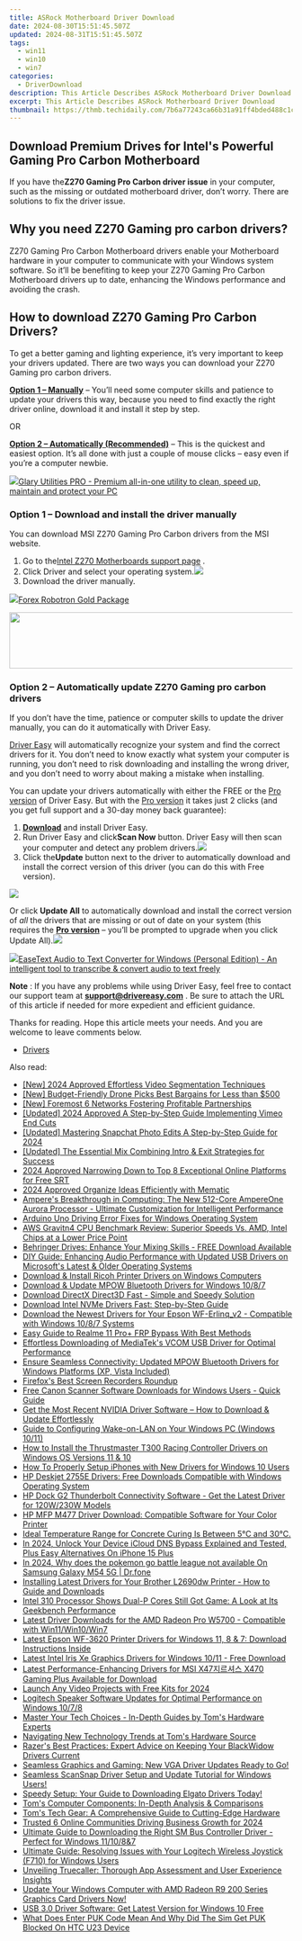 ```yaml
---
title: ASRock Motherboard Driver Download
date: 2024-08-30T15:51:45.507Z
updated: 2024-08-31T15:51:45.507Z
tags:
  - win11
  - win10
  - win7
categories:
  - DriverDownload
description: This Article Describes ASRock Motherboard Driver Download
excerpt: This Article Describes ASRock Motherboard Driver Download
thumbnail: https://thmb.techidaily.com/7b6a77243ca66b31a91ff4bded488c1c26ccff28e8356d366094a908c72413f6.jpg
---
```


## Download Premium Drives for Intel's Powerful Gaming Pro Carbon Motherboard

If you have the**Z270 Gaming Pro Carbon driver issue** in your computer, such as the missing or outdated motherboard driver, don’t worry. There are solutions to fix the driver issue.

## Why you need Z270 Gaming pro carbon drivers?

 Z270 Gaming Pro Carbon Motherboard drivers enable your Motherboard hardware in your computer to communicate with your Windows system software. So it’ll be benefiting to keep your Z270 Gaming Pro Carbon Motherboard drivers up to date, enhancing the Windows performance and avoiding the crash.

## How to download Z270 Gaming Pro Carbon Drivers?

 To get a better gaming and lighting experience, it’s very important to keep your drivers updated. There are two ways you can download your Z270 Gaming pro carbon drivers.

**[Option 1 – Manually](https://tools.techidaily.com/drivereasy/download/)**  – You’ll need some computer skills and patience to update your drivers this way, because you need to find exactly the right driver online, download it and install it step by step.

OR

**[Option 2 – Automatically (Recommended)](https://tools.techidaily.com/drivereasy/download/)**  – This is the quickest and easiest option. It’s all done with just a couple of mouse clicks – easy even if you’re a computer newbie.

<!-- affiliate ads begin -->
<a href="https://order.glarysoft.com/order/checkout.php?PRODS=4535075&QTY=1&AFFILIATE=108875&CART=1"><img src="https://secure.avangate.com/images/merchant/6734fa703f6633ab896eecbdfad8953a/products/GU-500_672.png" border="0">Glary Utilities PRO -  Premium all-in-one utility to clean, speed up, maintain and protect your PC</a>
<!-- affiliate ads end -->
### **Option 1 –** **Download and install the driver manually**

You can download MSI Z270 Gaming Pro Carbon drivers from the MSI website.

1. Go to the[Intel Z270 Motherboards support page](https://www.msi.com/Motherboard/support/Z270-GAMING-PRO-CARBON#down-driver&Win10%2064) .
2. Click Driver and select your operating system.![](https://images.drivereasy.com/wp-content/uploads/2019/07/z270.jpg)
3. Download the driver manually.
<!-- affiliate ads begin -->
<a href="https://secure.2checkout.com/order/checkout.php?PRODS=4727541&QTY=1&AFFILIATE=108875&CART=1"><img src="https://secure.avangate.com/images/merchant/5f4f7141b65a730b4efb0e0d51f63e94/products/copy_copy_forexrobotronbox.gif" border="0">Forex Robotron Gold Package</a>
<!-- affiliate ads end -->

<!-- affiliate ads begin -->
<a href="https://imp.i110150.net/c/5597632/924299/11305" target="_top" id="924299"><img src="//a.impactradius-go.com/display-ad/11305-924299" border="0" alt="" width="520" height="100"/></a>
<!-- affiliate ads end -->
### **Option 2 – Automatically update Z270 Gaming pro carbon drivers**

 If you don’t have the time, patience or computer skills to update the driver manually, you can do it automatically with Driver Easy.

[Driver Easy](https://tools.techidaily.com/drivereasy/download/) will automatically recognize your system and find the correct drivers for it. You don’t need to know exactly what system your computer is running, you don’t need to risk downloading and installing the wrong driver, and you don’t need to worry about making a mistake when installing.

 You can update your drivers automatically with either the FREE or the [Pro version](https://tools.techidaily.com/drivereasy/download/) of Driver Easy. But with the [Pro version](https://tools.techidaily.com/drivereasy/download/) it takes just 2 clicks (and you get full support and a 30-day money back guarantee):

1. **[Download](https://tools.techidaily.com/drivereasy/download/)**  and install Driver Easy.
2. Run Driver Easy and click**Scan Now** button. Driver Easy will then scan your computer and detect any problem drivers.![](https://images.drivereasy.com/wp-content/uploads/2019/07/NVIDIA-18.jpg)
3. Click the**Update** button next to the driver to automatically download and install the correct version of this driver (you can do this with Free version).  
<!-- affiliate ads begin -->
<a href="https://estore.winxdvd.com/order/checkout.php?PRODS=4081991&QTY=1&AFFILIATE=108875&CART=1"><img src="https://www.winxdvd.com/affiliate/new-banner/wt-500x500.jpg" border="0"></a>
<!-- affiliate ads end -->
 Or click **Update All** to automatically download and install the correct version of _all_ the drivers that are missing or out of date on your system (this requires the **[Pro version](https://tools.techidaily.com/drivereasy/download/)**  – you’ll be prompted to upgrade when you click Update All).![](https://images.drivereasy.com/wp-content/uploads/2019/07/NVIDIA-Geoforce.jpg)

<!-- affiliate ads begin -->
<a href="https://secure.2checkout.com/order/checkout.php?PRODS=40203538&QTY=1&AFFILIATE=108875&CART=1"><img src="https://secure.avangate.com/images/merchant/cc4b82e826b52ec41c810301548e8f48/products/audio-to-text-transcription-software.png" border="0">EaseText Audio to Text Converter for Windows (Personal Edition) - An intelligent tool to transcribe & convert audio to text freely </a>
<!-- affiliate ads end -->
**Note** : If you have any problems while using Driver Easy, feel free to contact our support team at **[support@drivereasy.com](https://tools.techidaily.com/drivereasy/download/)**  . Be sure to attach the URL of this article if needed for more expedient and efficient guidance.

 Thanks for reading. Hope this article meets your needs. And you are welcome to leave comments below.

* [Drivers](https://tools.techidaily.com/drivereasy/download/)

<ins class="adsbygoogle"
     style="display:block"
     data-ad-format="autorelaxed"
     data-ad-client="ca-pub-7571918770474297"
     data-ad-slot="1223367746"></ins>



<ins class="adsbygoogle"
     style="display:block"
     data-ad-client="ca-pub-7571918770474297"
     data-ad-slot="8358498916"
     data-ad-format="auto"
     data-full-width-responsive="true"></ins>

<span class="atpl-alsoreadstyle">Also read:</span>
<div><ul>
<li><a href="https://video-screen-grab.techidaily.com/new-2024-approved-effortless-video-segmentation-techniques/"><u>[New] 2024 Approved  Effortless Video Segmentation Techniques</u></a></li>
<li><a href="https://extra-lessons.techidaily.com/new-budget-friendly-drone-picks-best-bargains-for-less-than-500/"><u>[New] Budget-Friendly Drone Picks  Best Bargains for Less than $500</u></a></li>
<li><a href="https://some-techniques.techidaily.com/new-foremost-6-networks-fostering-profitable-partnerships/"><u>[New] Foremost 6 Networks Fostering Profitable Partnerships</u></a></li>
<li><a href="https://vimeo-videos.techidaily.com/updated-2024-approved-a-step-by-step-guide-implementing-vimeo-end-cuts/"><u>[Updated] 2024 Approved  A Step-by-Step Guide  Implementing Vimeo End Cuts</u></a></li>
<li><a href="https://snapchat-videos.techidaily.com/updated-mastering-snapchat-photo-edits-a-step-by-step-guide-for-2024/"><u>[Updated] Mastering Snapchat Photo Edits  A Step-by-Step Guide for 2024</u></a></li>
<li><a href="https://some-skills.techidaily.com/updated-the-essential-mix-combining-intro-and-exit-strategies-for-success/"><u>[Updated] The Essential Mix  Combining Intro & Exit Strategies for Success</u></a></li>
<li><a href="https://fox-glue.techidaily.com/2024-approved-narrowing-down-to-top-8-exceptional-online-platforms-for-free-srt/"><u>2024 Approved  Narrowing Down to Top 8 Exceptional Online Platforms for Free SRT</u></a></li>
<li><a href="https://fox-info.techidaily.com/2024-approved-organize-ideas-efficiently-with-mematic/"><u>2024 Approved  Organize Ideas Efficiently with Mematic</u></a></li>
<li><a href="https://hardware-help.techidaily.com/amperes-breakthrough-in-computing-the-new-512-core-ampereone-aurora-processor-ultimate-customization-for-intelligent-performance/"><u>Ampere's Breakthrough in Computing: The New 512-Core AmpereOne Aurora Processor - Ultimate Customization for Intelligent Performance</u></a></li>
<li><a href="https://hardware-help.techidaily.com/arduino-uno-driving-error-fixes-for-windows-operating-system/"><u>Arduino Uno Driving Error Fixes for Windows Operating System</u></a></li>
<li><a href="https://hardware-help.techidaily.com/aws-gravitn4-cpu-benchmark-review-superior-speeds-vs-amd-intel-chips-at-a-lower-price-point/"><u>AWS Gravitn4 CPU Benchmark Review: Superior Speeds Vs. AMD, Intel Chips at a Lower Price Point</u></a></li>
<li><a href="https://hardware-help.techidaily.com/1722972734722-behringer-drives-enhance-your-mixing-skills-free-download-available/"><u>Behringer Drives: Enhance Your Mixing Skills - FREE Download Available</u></a></li>
<li><a href="https://hardware-help.techidaily.com/diy-guide-enhancing-audio-performance-with-updated-usb-drivers-on-microsofts-latest-and-older-operating-systems/"><u>DIY Guide: Enhancing Audio Performance with Updated USB Drivers on Microsoft's Latest & Older Operating Systems</u></a></li>
<li><a href="https://hardware-help.techidaily.com/download-and-install-ricoh-printer-drivers-on-windows-computers/"><u>Download & Install Ricoh Printer Drivers on Windows Computers</u></a></li>
<li><a href="https://hardware-help.techidaily.com/1722959202342-download-and-update-mpow-bluetooth-drivers-for-windows-1087/"><u>Download & Update MPOW Bluetooth Drivers for Windows 10/8/7</u></a></li>
<li><a href="https://tech-haven.techidaily.com/download-directx-direct3d-fast-simple-and-speedy-solution/"><u>Download DirectX Direct3D Fast - Simple and Speedy Solution</u></a></li>
<li><a href="https://hardware-help.techidaily.com/download-intel-nvme-drivers-fast-step-by-step-guide/"><u>Download Intel NVMe Drivers Fast: Step-by-Step Guide</u></a></li>
<li><a href="https://hardware-help.techidaily.com/download-the-newest-drivers-for-your-epson-wf-erlinqv2-compatible-with-windows-1087-systems/"><u>Download the Newest Drivers for Your Epson WF-Erlinq_v2 - Compatible with Windows 10/8/7 Systems</u></a></li>
<li><a href="https://bypass-frp.techidaily.com/easy-guide-to-realme-11-proplus-frp-bypass-with-best-methods-by-drfone-android/"><u>Easy Guide to Realme 11 Pro+ FRP Bypass With Best Methods</u></a></li>
<li><a href="https://hardware-help.techidaily.com/effortless-downloading-of-mediateks-vcom-usb-driver-for-optimal-performance/"><u>Effortless Downloading of MediaTek's VCOM USB Driver for Optimal Performance</u></a></li>
<li><a href="https://hardware-help.techidaily.com/ensure-seamless-connectivity-updated-mpow-bluetooth-drivers-for-windows-platforms-xp-vista-included/"><u>Ensure Seamless Connectivity: Updated MPOW Bluetooth Drivers for Windows Platforms (XP, Vista Included)</u></a></li>
<li><a href="https://video-capture.techidaily.com/firefoxs-best-screen-recorders-roundup/"><u>Firefox's Best Screen Recorders Roundup</u></a></li>
<li><a href="https://hardware-help.techidaily.com/free-canon-scanner-software-downloads-for-windows-users-quick-guide/"><u>Free Canon Scanner Software Downloads for Windows Users - Quick Guide</u></a></li>
<li><a href="https://hardware-help.techidaily.com/get-the-most-recent-nvidia-driver-software-how-to-download-and-update-effortlessly/"><u>Get the Most Recent NVIDIA Driver Software – How to Download & Update Effortlessly</u></a></li>
<li><a href="https://win-forum.techidaily.com/guide-to-configuring-wake-on-lan-on-your-windows-pc-windows-1011/"><u>Guide to Configuring Wake-on-LAN on Your Windows PC (Windows 10/11)</u></a></li>
<li><a href="https://hardware-help.techidaily.com/how-to-install-the-thrustmaster-t300-racing-controller-drivers-on-windows-os-versions-11-and-10/"><u>How to Install the Thrustmaster T300 Racing Controller Drivers on Windows OS Versions 11 & 10</u></a></li>
<li><a href="https://hardware-help.techidaily.com/how-to-properly-setup-iphones-with-new-drivers-for-windows-10-users/"><u>How To Properly Setup iPhones with New Drivers for Windows 10 Users</u></a></li>
<li><a href="https://hardware-help.techidaily.com/hp-deskjet-2755e-drivers-free-downloads-compatible-with-windows-operating-system/"><u>HP Deskjet 2755E Drivers: Free Downloads Compatible with Windows Operating System</u></a></li>
<li><a href="https://hardware-help.techidaily.com/hp-dock-g2-thunderbolt-connectivity-software-get-the-latest-driver-for-120w230w-models/"><u>HP Dock G2 Thunderbolt Connectivity Software - Get the Latest Driver for 120W/230W Models</u></a></li>
<li><a href="https://hardware-help.techidaily.com/hp-mfp-m477-driver-download-compatible-software-for-your-color-printer/"><u>HP MFP M477 Driver Download: Compatible Software for Your Color Printer</u></a></li>
<li><a href="https://hardware-help.techidaily.com/ideal-temperature-range-for-concrete-curing-is-between-5c-and-30c/"><u>Ideal Temperature Range for Concrete Curing Is Between 5°C and 30°C.</u></a></li>
<li><a href="https://activate-lock.techidaily.com/in-2024-unlock-your-device-icloud-dns-bypass-explained-and-tested-plus-easy-alternatives-on-iphone-15-plus-by-drfone-ios/"><u>In 2024, Unlock Your Device iCloud DNS Bypass Explained and Tested, Plus Easy Alternatives On iPhone 15 Plus</u></a></li>
<li><a href="https://change-location.techidaily.com/in-2024-why-does-the-pokemon-go-battle-league-not-available-on-samsung-galaxy-m54-5g-drfone-by-drfone-virtual-android/"><u>In 2024, Why does the pokemon go battle league not available On Samsung Galaxy M54 5G | Dr.fone</u></a></li>
<li><a href="https://hardware-help.techidaily.com/installing-latest-drivers-for-your-brother-l2690dw-printer-how-to-guide-and-downloads/"><u>Installing Latest Drivers for Your Brother L2690dw Printer - How to Guide and Downloads</u></a></li>
<li><a href="https://hardware-help.techidaily.com/intel-310-processor-shows-dual-p-cores-still-got-game-a-look-at-its-geekbench-performance/"><u>Intel 310 Processor Shows Dual-P Cores Still Got Game: A Look at Its Geekbench Performance</u></a></li>
<li><a href="https://hardware-help.techidaily.com/latest-driver-downloads-for-the-amd-radeon-pro-w5700-compatible-with-win11win10win7/"><u>Latest Driver Downloads for the AMD Radeon Pro W5700 - Compatible with Win11/Win10/Win7</u></a></li>
<li><a href="https://hardware-help.techidaily.com/latest-epson-wf-3620-printer-drivers-for-windows-11-8-and-7-download-instructions-inside/"><u>Latest Epson WF-3620 Printer Drivers for Windows 11, 8 & 7: Download Instructions Inside</u></a></li>
<li><a href="https://hardware-help.techidaily.com/latest-intel-iris-xe-graphics-drivers-for-windows-1011-free-download/"><u>Latest Intel Iris Xe Graphics Drivers for Windows 10/11 - Free Download</u></a></li>
<li><a href="https://hardware-help.techidaily.com/latest-performance-enhancing-drivers-for-msi-x47-x470-gaming-plus-available-for-download/"><u>Latest Performance-Enhancing Drivers for MSI X47지르셔스 X470 Gaming Plus Available for Download</u></a></li>
<li><a href="https://extra-skills.techidaily.com/launch-any-video-projects-with-free-kits-for-2024/"><u>Launch Any Video Projects with Free Kits for 2024</u></a></li>
<li><a href="https://hardware-help.techidaily.com/logitech-speaker-software-updates-for-optimal-performance-on-windows-1078/"><u>Logitech Speaker Software Updates for Optimal Performance on Windows 10/7/8</u></a></li>
<li><a href="https://hardware-help.techidaily.com/master-your-tech-choices-in-depth-guides-by-toms-hardware-experts/"><u>Master Your Tech Choices - In-Depth Guides by Tom's Hardware Experts</u></a></li>
<li><a href="https://hardware-help.techidaily.com/navigating-new-technology-trends-at-toms-hardware-source/"><u>Navigating New Technology Trends at Tom's Hardware Source</u></a></li>
<li><a href="https://hardware-help.techidaily.com/razers-best-practices-expert-advice-on-keeping-your-blackwidow-drivers-current/"><u>Razer's Best Practices: Expert Advice on Keeping Your BlackWidow Drivers Current</u></a></li>
<li><a href="https://hardware-help.techidaily.com/1722973014266-seamless-graphics-and-gaming-new-vga-driver-updates-ready-to-go/"><u>Seamless Graphics and Gaming: New VGA Driver Updates Ready to Go!</u></a></li>
<li><a href="https://hardware-help.techidaily.com/seamless-scansnap-driver-setup-and-update-tutorial-for-windows-users/"><u>Seamless ScanSnap Driver Setup and Update Tutorial for Windows Users!</u></a></li>
<li><a href="https://hardware-help.techidaily.com/1722976374762-speedy-setup-your-guide-to-downloading-elgato-drivers-today/"><u>Speedy Setup: Your Guide to Downloading Elgato Drivers Today!</u></a></li>
<li><a href="https://hardware-help.techidaily.com/toms-computer-components-in-depth-analysis-and-comparisons/"><u>Tom's Computer Components: In-Depth Analysis & Comparisons</u></a></li>
<li><a href="https://hardware-help.techidaily.com/toms-tech-gear-a-comprehensive-guide-to-cutting-edge-hardware/"><u>Tom's Tech Gear: A Comprehensive Guide to Cutting-Edge Hardware</u></a></li>
<li><a href="https://some-skills.techidaily.com/trusted-6-online-communities-driving-business-growth-for-2024/"><u>Trusted 6 Online Communities Driving Business Growth for 2024</u></a></li>
<li><a href="https://hardware-help.techidaily.com/ultimate-guide-to-downloading-the-right-sm-bus-controller-driver-perfect-for-windows-11108and7/"><u>Ultimate Guide to Downloading the Right SM Bus Controller Driver - Perfect for Windows 11/10/8&7</u></a></li>
<li><a href="https://hardware-help.techidaily.com/ultimate-guide-resolving-issues-with-your-logitech-wireless-joystick-f710-for-windows-users/"><u>Ultimate Guide: Resolving Issues with Your Logitech Wireless Joystick (F710) for Windows Users</u></a></li>
<li><a href="https://some-guidance.techidaily.com/unveiling-truecaller-thorough-app-assessment-and-user-experience-insights/"><u>Unveiling Truecaller: Thorough App Assessment and User Experience Insights</u></a></li>
<li><a href="https://hardware-help.techidaily.com/update-your-windows-computer-with-amd-radeon-r9-200-series-graphics-card-drivers-now/"><u>Update Your Windows Computer with AMD Radeon R9 200 Series Graphics Card Drivers Now!</u></a></li>
<li><a href="https://hardware-help.techidaily.com/usb-30-driver-software-get-latest-version-for-windows-10-free/"><u>USB 3.0 Driver Software: Get Latest Version for Windows 10 Free</u></a></li>
<li><a href="https://sim-unlock.techidaily.com/what-does-enter-puk-code-mean-and-why-did-the-sim-get-puk-blocked-on-htc-u23-device-by-drfone-android/"><u>What Does Enter PUK Code Mean And Why Did The Sim Get PUK Blocked On HTC U23 Device</u></a></li>
</ul></div>
